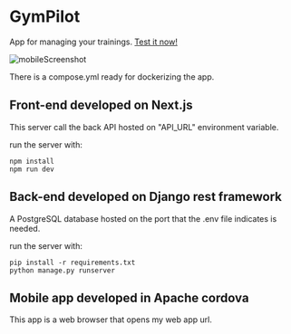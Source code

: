 # GymPilot
App for managing your trainings. [Test it now!](https://gympilot.danielin.xyz)

![mobileScreenshot](https://github.com/DanielinR/GymPilot/assets/60990208/61f46aca-eace-4108-81d4-a79487beb66c)


There is a compose.yml ready for dockerizing the app.

## Front-end developed on Next.js
This server call the back API hosted on "API_URL" environment variable.

run the server with:
```
npm install
npm run dev
```

## Back-end developed on Django rest framework
A PostgreSQL database hosted on the port that the .env file indicates is needed.

run the server with:
```
pip install -r requirements.txt
python manage.py runserver
```

## Mobile app developed in Apache cordova
This app is a web browser that opens my web app url.

